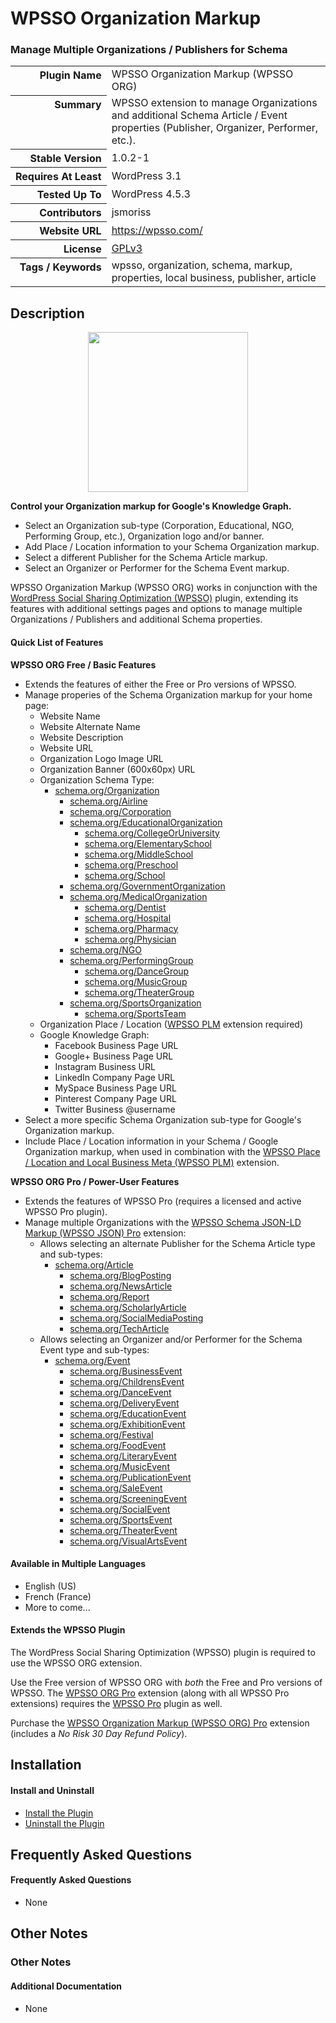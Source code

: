<h1>WPSSO Organization Markup</h1><h3>Manage Multiple Organizations / Publishers for Schema</h3>

<table>
<tr><th align="right" valign="top" nowrap>Plugin Name</th><td>WPSSO Organization Markup (WPSSO ORG)</td></tr>
<tr><th align="right" valign="top" nowrap>Summary</th><td>WPSSO extension to manage Organizations and additional Schema Article / Event properties (Publisher, Organizer, Performer, etc.).</td></tr>
<tr><th align="right" valign="top" nowrap>Stable Version</th><td>1.0.2-1</td></tr>
<tr><th align="right" valign="top" nowrap>Requires At Least</th><td>WordPress 3.1</td></tr>
<tr><th align="right" valign="top" nowrap>Tested Up To</th><td>WordPress 4.5.3</td></tr>
<tr><th align="right" valign="top" nowrap>Contributors</th><td>jsmoriss</td></tr>
<tr><th align="right" valign="top" nowrap>Website URL</th><td><a href="https://wpsso.com/">https://wpsso.com/</a></td></tr>
<tr><th align="right" valign="top" nowrap>License</th><td><a href="http://www.gnu.org/licenses/gpl.txt">GPLv3</a></td></tr>
<tr><th align="right" valign="top" nowrap>Tags / Keywords</th><td>wpsso, organization, schema, markup, properties, local business, publisher, article</td></tr>
</table>

<h2>Description</h2>

<p align="center"><img src="https://surniaulula.github.io/wpsso-organization/assets/icon-256x256.png" width="256" height="256" /></p><p><strong>Control your Organization markup for Google's Knowledge Graph.</strong></p>

<ul>
<li>Select an Organization sub-type (Corporation, Educational, NGO, Performing Group, etc.), Organization logo and/or banner.</li>
<li>Add Place / Location information to your Schema Organization markup.</li>
<li>Select a different Publisher for the Schema Article markup.</li>
<li>Select an Organizer or Performer for the Schema Event markup.</li>
</ul>

<p>WPSSO Organization Markup (WPSSO ORG) works in conjunction with the <a href="https://wordpress.org/plugins/wpsso/">WordPress Social Sharing Optimization (WPSSO)</a> plugin, extending its features with additional settings pages and options to manage multiple Organizations / Publishers and additional Schema properties.</p>

<h4>Quick List of Features</h4>

<p><strong>WPSSO ORG Free / Basic Features</strong></p>

<ul>
<li>Extends the features of either the Free or Pro versions of WPSSO.</li>
<li>Manage properies of the Schema Organization markup for your home page:

<ul>
<li>Website Name</li>
<li>Website Alternate Name</li>
<li>Website Description</li>
<li>Website URL</li>
<li>Organization Logo Image URL</li>
<li>Organization Banner (600x60px) URL</li>
<li>Organization Schema Type:

<ul>
<li><a href="http://schema.org/Organization">schema.org/Organization</a>

<ul>
<li><a href="http://schema.org/Airline">schema.org/Airline</a></li>
<li><a href="http://schema.org/Corporation">schema.org/Corporation</a></li>
<li><a href="http://schema.org/EducationalOrganization">schema.org/EducationalOrganization</a>

<ul>
<li><a href="http://schema.org/CollegeOrUniversity">schema.org/CollegeOrUniversity</a></li>
<li><a href="http://schema.org/ElementarySchool">schema.org/ElementarySchool</a></li>
<li><a href="http://schema.org/MiddleSchool">schema.org/MiddleSchool</a></li>
<li><a href="http://schema.org/Preschool">schema.org/Preschool</a></li>
<li><a href="http://schema.org/School">schema.org/School</a></li>
</ul></li>
<li><a href="http://schema.org/GovernmentOrganization">schema.org/GovernmentOrganization</a></li>
<li><a href="http://schema.org/MedicalOrganization">schema.org/MedicalOrganization</a>

<ul>
<li><a href="http://schema.org/Dentist">schema.org/Dentist</a></li>
<li><a href="http://schema.org/Hospital">schema.org/Hospital</a></li>
<li><a href="http://schema.org/Pharmacy">schema.org/Pharmacy</a></li>
<li><a href="http://schema.org/Physician">schema.org/Physician</a></li>
</ul></li>
<li><a href="http://schema.org/NGO">schema.org/NGO</a></li>
<li><a href="http://schema.org/PerformingGroup">schema.org/PerformingGroup</a>

<ul>
<li><a href="http://schema.org/DanceGroup">schema.org/DanceGroup</a></li>
<li><a href="http://schema.org/MusicGroup">schema.org/MusicGroup</a></li>
<li><a href="http://schema.org/TheaterGroup">schema.org/TheaterGroup</a></li>
</ul></li>
<li><a href="http://schema.org/SportsOrganization">schema.org/SportsOrganization</a>

<ul>
<li><a href="http://schema.org/SportsTeam">schema.org/SportsTeam</a></li>
</ul></li>
</ul></li>
</ul></li>
<li>Organization Place / Location (<a href="https://wpsso.com/extend/plugins/wpsso-plm/">WPSSO PLM</a> extension required) </li>
<li>Google Knowledge Graph:

<ul>
<li>Facebook Business Page URL</li>
<li>Google+ Business Page URL</li>
<li>Instagram Business URL</li>
<li>LinkedIn Company Page URL</li>
<li>MySpace Business Page URL</li>
<li>Pinterest Company Page URL</li>
<li>Twitter Business @username</li>
</ul></li>
</ul></li>
<li>Select a more specific Schema Organization sub-type for Google's Organization markup.</li>
<li>Include Place / Location information in your Schema / Google Organization markup, when used in combination with the <a href="https://wordpress.org/plugins/wpsso-plm/">WPSSO Place / Location and Local Business Meta (WPSSO PLM)</a> extension.</li>
</ul>

<p><strong>WPSSO ORG Pro / Power-User Features</strong></p>

<ul>
<li>Extends the features of WPSSO Pro (requires a licensed and active WPSSO Pro plugin).</li>
<li>Manage multiple Organizations with the <a href="http://wpsso.com/extend/plugins/wpsso-schema-json-ld/">WPSSO Schema JSON-LD Markup (WPSSO JSON) Pro</a> extension:

<ul>
<li>Allows selecting an alternate Publisher for the Schema Article type and sub-types:

<ul>
<li><a href="http://schema.org/Article">schema.org/Article</a>

<ul>
<li><a href="http://schema.org/BlogPosting">schema.org/BlogPosting</a></li>
<li><a href="http://schema.org/NewsArticle">schema.org/NewsArticle</a></li>
<li><a href="http://schema.org/Report">schema.org/Report</a></li>
<li><a href="http://schema.org/ScholarlyArticle">schema.org/ScholarlyArticle</a></li>
<li><a href="http://schema.org/SocialMediaPosting">schema.org/SocialMediaPosting</a></li>
<li><a href="http://schema.org/TechArticle">schema.org/TechArticle</a></li>
</ul></li>
</ul></li>
<li>Allows selecting an Organizer and/or Performer for the Schema Event type and sub-types:

<ul>
<li><a href="http://schema.org/Event">schema.org/Event</a>

<ul>
<li><a href="http://schema.org/BusinessEvent">schema.org/BusinessEvent</a></li>
<li><a href="http://schema.org/ChildrensEvent">schema.org/ChildrensEvent</a></li>
<li><a href="http://schema.org/DanceEvent">schema.org/DanceEvent</a></li>
<li><a href="http://schema.org/DeliveryEvent">schema.org/DeliveryEvent</a></li>
<li><a href="http://schema.org/EducationEvent">schema.org/EducationEvent</a></li>
<li><a href="http://schema.org/ExhibitionEvent">schema.org/ExhibitionEvent</a></li>
<li><a href="http://schema.org/Festival">schema.org/Festival</a></li>
<li><a href="http://schema.org/FoodEvent">schema.org/FoodEvent</a></li>
<li><a href="http://schema.org/LiteraryEvent">schema.org/LiteraryEvent</a></li>
<li><a href="http://schema.org/MusicEvent">schema.org/MusicEvent</a></li>
<li><a href="http://schema.org/PublicationEvent">schema.org/PublicationEvent</a></li>
<li><a href="http://schema.org/SaleEvent">schema.org/SaleEvent</a></li>
<li><a href="http://schema.org/ScreeningEvent">schema.org/ScreeningEvent</a></li>
<li><a href="http://schema.org/SocialEvent">schema.org/SocialEvent</a></li>
<li><a href="http://schema.org/SportsEvent">schema.org/SportsEvent</a></li>
<li><a href="http://schema.org/TheaterEvent">schema.org/TheaterEvent</a></li>
<li><a href="http://schema.org/VisualArtsEvent">schema.org/VisualArtsEvent</a></li>
</ul></li>
</ul></li>
</ul></li>
</ul>

<h4>Available in Multiple Languages</h4>

<ul>
<li>English (US)</li>
<li>French (France)</li>
<li>More to come...</li>
</ul>

<h4>Extends the WPSSO Plugin</h4>

<p>The WordPress Social Sharing Optimization (WPSSO) plugin is required to use the WPSSO ORG extension.</p>

<p>Use the Free version of WPSSO ORG with <em>both</em> the Free and Pro versions of WPSSO. The <a href="http://wpsso.com/extend/plugins/wpsso-organization/">WPSSO ORG Pro</a> extension (along with all WPSSO Pro extensions) requires the <a href="http://wpsso.com/extend/plugins/wpsso/">WPSSO Pro</a> plugin as well.</p>

<p>Purchase the <a href="http://wpsso.com/extend/plugins/wpsso-organization/">WPSSO Organization Markup (WPSSO ORG) Pro</a> extension (includes a <em>No Risk 30 Day Refund Policy</em>).</p>


<h2>Installation</h2>

<h4>Install and Uninstall</h4>

<ul>
<li><a href="http://wpsso.com/codex/plugins/wpsso-organization/installation/install-the-plugin/">Install the Plugin</a></li>
<li><a href="http://wpsso.com/codex/plugins/wpsso-organization/installation/uninstall-the-plugin/">Uninstall the Plugin</a></li>
</ul>


<h2>Frequently Asked Questions</h2>

<h4>Frequently Asked Questions</h4>

<ul>
<li>None</li>
</ul>


<h2>Other Notes</h2>

<h3>Other Notes</h3>
<h4>Additional Documentation</h4>

<ul>
<li>None</li>
</ul>

